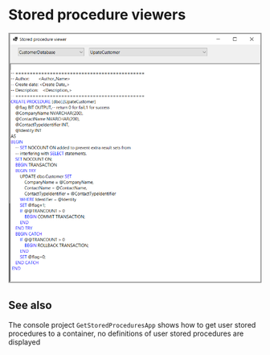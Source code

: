 # Stored procedure viewers

![Figure1](assets/figure1.png)

## See also

The console project `GetStoredProceduresApp` shows how to get user stored procedures to a container, no definitions of user stored procedures are displayed